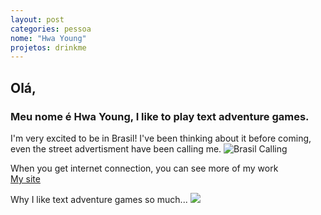 ```yaml
---
layout: post
categories: pessoa
nome: "Hwa Young"
projetos: drinkme
---
```


  
## Olá,   
### Meu nome é Hwa Young, I like to play text adventure games.

I'm very excited to be in Brasil! I've been thinking about it before coming, even the street advertisment have been calling me. 
![Brasil Calling](https://c2.staticflickr.com/6/5603/30993458726_17e2cfdc14_b.jpg)

When you get internet connection, you can see more of my work    
[My site](http://slyrabbit.net)  

Why I like text adventure games so much...
![](https://c2.staticflickr.com/6/5604/25392786129_ca9c58dba0_b.jpg)  
  






